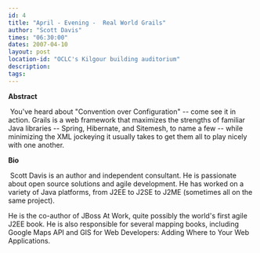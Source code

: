 ```yaml
---
id: 4
title: "April - Evening -  Real World Grails"
author: "Scott Davis"
times: "06:30:00"
dates: 2007-04-10
layout: post
location-id: "OCLC's Kilgour building auditorium"  
description: 
tags: 
---
```

 **Abstract**

&nbsp;You've heard about "Convention over Configuration" -- come see it in action. Grails is a web framework that maximizes the strengths of familiar Java libraries -- Spring, Hibernate, and Sitemesh, to name a few -- while minimizing the XML jockeying it usually takes to get them all to play nicely with one another.

**Bio**

&nbsp;Scott Davis is an author and independent consultant. He is passionate about open source solutions and agile development. He has worked on a variety of Java platforms, from J2EE to J2SE to J2ME (sometimes all on the same project).  
  
 He is the co-author of JBoss At Work, quite possibly the world's first agile J2EE book. He is also responsible for several mapping books, including Google Maps API and GIS for Web Developers: Adding Where to Your Web Applications.

